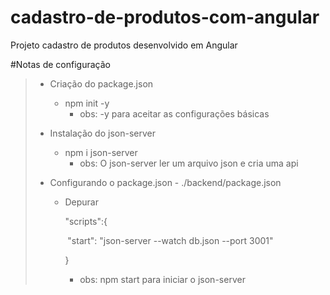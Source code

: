# cadastro-de-produtos-com-angular
Projeto cadastro de produtos desenvolvido em Angular 

#Notas de configuração

> - Criação do package.json
>
>   - npm init -y
>     - obs: -y para aceitar as configurações básicas
>
> - Instalação do json-server
>
>   - npm i json-server
>     - obs: O json-server ler um arquivo json e cria uma api
>
> - Configurando o package.json  - ./backend/package.json
>
>   - Depurar
>
>     "scripts":{
>
>     ​	"start": "json-server --watch db.json --port 3001"
>
>     }
>
>     - obs: npm start para iniciar o json-server
>
>   

## 
